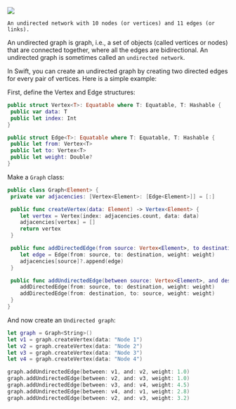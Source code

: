 ![](https://mathinsight.org/media/image/image/small_undirected_network_labeled.png)


```An undirected network with 10 nodes (or vertices) and 11 edges (or links).```

An undirected graph is graph, i.e., a set of objects (called vertices or nodes) that are connected together, where all the edges are bidirectional. 
An undirected graph is sometimes called an `undirected network`. 

In Swift, you can create an undirected graph by creating two directed edges for every pair of vertices. 
Here is a simple example:

First, define the Vertex and Edge structures:
```swift
public struct Vertex<T>: Equatable where T: Equatable, T: Hashable {
 public var data: T
 public let index: Int
}

public struct Edge<T>: Equatable where T: Equatable, T: Hashable {
 public let from: Vertex<T>
 public let to: Vertex<T>
 public let weight: Double?
}
```

Make a `Graph` class:
```swift
public class Graph<Element> {
 private var adjacencies: [Vertex<Element>: [Edge<Element>]] = [:]

 public func createVertex(data: Element) -> Vertex<Element> {
    let vertex = Vertex(index: adjacencies.count, data: data)
    adjacencies[vertex] = []
    return vertex
 }

 public func addDirectedEdge(from source: Vertex<Element>, to destination: Vertex<Element>, weight: Double?) {
    let edge = Edge(from: source, to: destination, weight: weight)
    adjacencies[source]?.append(edge)
 }

 public func addUndirectedEdge(between source: Vertex<Element>, and destination: Vertex<Element>, weight: Double?) {
    addDirectedEdge(from: source, to: destination, weight: weight)
    addDirectedEdge(from: destination, to: source, weight: weight)
 }
}
```

And now create an `Undirected graph`:
```swift
let graph = Graph<String>()
let v1 = graph.createVertex(data: "Node 1")
let v2 = graph.createVertex(data: "Node 2")
let v3 = graph.createVertex(data: "Node 3")
let v4 = graph.createVertex(data: "Node 4")

graph.addUndirectedEdge(between: v1, and: v2, weight: 1.0)
graph.addUndirectedEdge(between: v2, and: v3, weight: 1.0)
graph.addUndirectedEdge(between: v3, and: v4, weight: 4.5)
graph.addUndirectedEdge(between: v4, and: v1, weight: 2.8)
graph.addUndirectedEdge(between: v2, and: v3, weight: 3.2)
```

